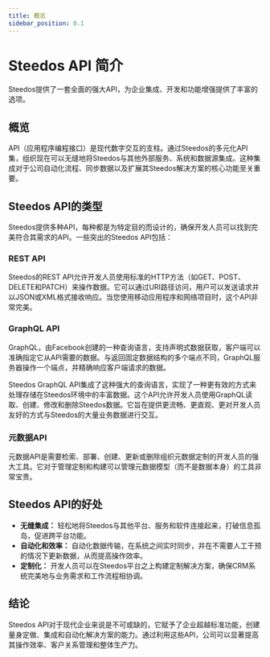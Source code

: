 ```yaml
---
title: 概览
sidebar_position: 0.1
---
```


# Steedos API 简介

Steedos提供了一套全面的强大API，为企业集成、开发和功能增强提供了丰富的选项。

## 概览

API（应用程序编程接口）是现代数字交互的支柱。通过Steedos的多元化API集，组织现在可以无缝地将Steedos与其他外部服务、系统和数据源集成。这种集成对于公司自动化流程、同步数据以及扩展其Steedos解决方案的核心功能至关重要。

## Steedos API的类型

Steedos提供多种API，每种都是为特定目的而设计的，确保开发人员可以找到完美符合其需求的API。一些突出的Steedos API包括：

### REST API

Steedos的REST API允许开发人员使用标准的HTTP方法（如GET、POST、DELETE和PATCH）来操作数据。它可以通过URI路径访问，用户可以发送请求并以JSON或XML格式接收响应。当您使用移动应用程序和网络项目时，这个API非常完美。

### GraphQL API

GraphQL，由Facebook创建的一种查询语言，支持声明式数据获取，客户端可以准确指定它从API需要的数据。与返回固定数据结构的多个端点不同，GraphQL服务器操作一个端点，并精确响应客户端请求的数据。

Steedos GraphQL API集成了这种强大的查询语言，实现了一种更有效的方式来处理存储在Steedos环境中的丰富数据。这个API允许开发人员使用GraphQL读取、创建、修改和删除Steedos数据。它旨在提供更流畅、更直观、更对开发人员友好的方式与Steedos的大量业务数据进行交互。

### 元数据API

元数据API是需要检索、部署、创建、更新或删除组织元数据定制的开发人员的强大工具。它对于管理定制和构建可以管理元数据模型（而不是数据本身）的工具非常宝贵。

## Steedos API的好处

- **无缝集成：** 轻松地将Steedos与其他平台、服务和软件连接起来，打破信息孤岛，促进跨平台功能。
- **自动化和效率：** 自动化数据传输，在系统之间实时同步，并在不需要人工干预的情况下更新数据，从而提高操作效率。
- **定制化：** 开发人员可以在Steedos平台之上构建定制解决方案，确保CRM系统完美地与业务需求和工作流程相协调。

## 结论

Steedos API对于现代企业来说是不可或缺的，它赋予了企业超越标准功能，创建量身定做、集成和自动化解决方案的能力。通过利用这些API，公司可以显著提高其操作效率、客户关系管理和整体生产力。
